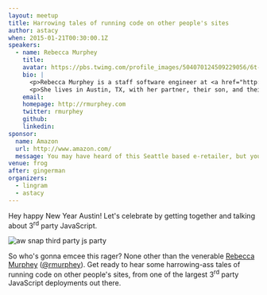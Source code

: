 ```yaml
---
layout: meetup
title: Harrowing tales of running code on other people's sites
author: astacy
when: 2015-01-21T00:30:00.1Z
speakers:
  - name: Rebecca Murphey
    title:
    avatar: https://pbs.twimg.com/profile_images/504070124509229056/6t-MUDgL_400x400.jpeg
    bio: |
      <p>Rebecca Murphey is a staff software engineer at <a href="http://bazaarvoice.com">Bazaarvoice</a>, where she leads a team that shepherds third-party JavaScript application development across the organization. She is a frequent speaker on the topic of code organization and best practices at various JavaScript conferences, including Front-End Ops Conf, the 2014 jQuery Conference in San Diego, JSConf US 2013, JSConf US 2011, JSConf EU 2010, Full Frontal 2012, Fronteers 2012, and many others.</p>
      <p>She lives in Austin, TX, with her partner, their son, and their dog. She blogs at <a href="http://rmurphey.com">rmurphey.com</a>.</p>
    email:
    homepage: http://rmurphey.com
    twitter: rmurphey
    github:
    linkedin:
sponsor:
  name: Amazon
  url: http://www.amazon.com/
  message: You may have heard of this Seattle based e-retailer, but you may <em>not</em> have heard that they're hiring for positions at their Austin office! If the idea of working on <a href="http://www.alexa.com/siteinfo/amazon.com">the world's 6<sup>th</sup> largest website</a> is interesting to you, come talk to one of the Amazon folks at the meetup. You can also <a href="http://www.amazon.com/gp/jobs/ref=j_sq_btn?jobSearchKeywords=&#038;category=*&#038;location=US,+TX,+Austin&#038;x=28&#038;y=11">apply online</a>.
venue: frog
after: gingerman
organizers:
  - lingram
  - astacy
---
```


Hey happy New Year Austin! Let's celebrate by getting together and talking about 3<sup>rd</sup> party JavaScript.

![aw snap third party js party][1]

So who's gonna emcee this rager? None other than the venerable [Rebecca Murphey][2] ([@rmurphey][3]). Get ready to hear some harrowing-ass tales of running code on other people's sites, from one of the largest 3<sup>rd</sup> party JavaScript deployments out there.

[1]: https://cldup.com/nWqk2nPq1S.gif
[2]: http://rmurphey.com
[3]: https://twitter.com/rmurphey
